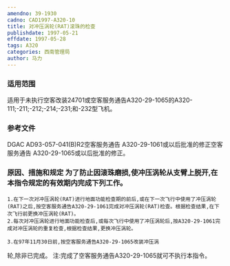 ```yaml
---
amendno: 39-1930  
cadno: CAD1997-A320-10  
title: 对冲压涡轮(RAT)滚珠的检查  
publishdate: 1997-05-21  
effdate: 1997-05-28  
tags: A320  
categories: 西南管理局  
author: 马力  
---
```

  
### 适用范围  
适用于未执行空客改装24701或空客服务通告A320-29-1065的A320-111;-211;-212;-214;-231;和-232型飞机。  
  
<!--more-->  
### 参考文件  
DGAC AD93-057-041(B)R2空客服务通告 A320-29-1061或以后批准的修正空客服务通告 A320-29-1065或以后批准的修正。  
  
### 原因、措施和规定     为了防止因滚珠磨损,使冲压涡轮从支臂上脱开,在本指令规定的有效期内完成下列工作。  
    1.在下一次对冲压涡轮(RAT)进行地面功能检查期的前后,或在下一次飞行中使用了冲压涡轮(RAT)之后,按空客服务通告A320-29-1061完成对冲压涡轮(RAT)检查。根据检查结果,在下次飞行前更换冲压涡轮(RAT)。  
    2.每次对冲压涡轮进行地面功能检查后,或每次飞行中使用了冲压涡轮后,按A320-29-1061完成对冲压涡轮的重复检查,根据检查结果,更换冲压涡轮。  
  
    3.在97年11月30日前,按空客服务通告A320-29-1065改装冲压涡  
  
轮,除非已完成。     注:完成了空客服务通告A320-29-1065就可不执行本指令。  
